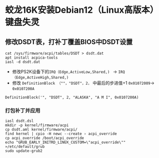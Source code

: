 # 蛟龙16K安装Debian12（Linux高版本）键盘失灵
## 修改DSDT表，打补丁覆盖BIOS中DSDT设置

``` shell
cat /sys/firmware/acpi/tables/DSDT > dsdt.dat
apt install acpica-tools
iasl -d dsdt.dat
```

* 修改PS2K设备下的`IRQ（Edge,ActiveLow,Shared,) ` -> `IRQ（Edge,ActiveHigh,Shared,)`
* 修改 `DefinitionBlock （""，"DSDT"，2，` 中最后的步进值+1  `0x01072009`-> `0x0107200A`

``` shell 
DefinitionBlock('", "DSDT", 2, "ALASKA", "A M I", 0x0107200A)
```

### 打包补丁并应用
``` shell 
iasl dsdt.dsl
mkdir -p kernel/firmware/acpi
cp dsdt.aml kernel/firmware/acpi/
find kernel | cpio -H newc --create › acpi_override
cp acpi_override /boot/acpi_override
echo "GRUB_EARLY_INITRD_LINUX_CUSTOM=\"acpi_override\"" »/etc/default/grub
sudo update-grub2
```